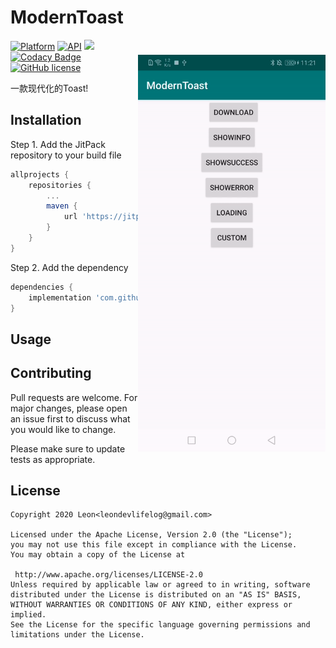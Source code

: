 ModernToast
============

<img src="/preview/preview.gif" alt="sample" title="sample" width="300" height="635" align="right" vspace="24" />

[![Platform](https://img.shields.io/badge/platform-android-green.svg)](http://developer.android.com/index.html)
[![API](https://img.shields.io/badge/API-15%2B-brightgreen.svg?style=flat)](https://android-arsenal.com/api?level=14)
[![](https://jitpack.io/v/LeonDevLifeLog/ModernToast.svg)](https://jitpack.io/#LeonDevLifeLog/ModernToast)
[![Codacy Badge](https://api.codacy.com/project/badge/Grade/b66bd97e00024675ac1f0df7212e184d)](https://www.codacy.com/manual/LeonDevLifeLog/ModernToast?utm_source=github.com&amp;utm_medium=referral&amp;utm_content=LeonDevLifeLog/ModernToast&amp;utm_campaign=Badge_Grade)
[![GitHub license](https://img.shields.io/github/license/LeonDevLifeLog/ModernToast)](https://github.com/LeonDevLifeLog/ModernToast/blob/master/LICENSE)

一款现代化的Toast!

## Installation

Step 1. Add the JitPack repository to your build file  
```groovy
allprojects {
    repositories {
        ...
        maven {
            url 'https://jitpack.io'
        }
    }
}
```
Step 2. Add the dependency
```groovy
dependencies {
    implementation 'com.github.LeonDevLifeLog:ModernToast:latest.integration'
}
```
## Usage

## Contributing
Pull requests are welcome. For major changes, please open an issue first to discuss what you would like to change.

Please make sure to update tests as appropriate.

## License

```text
Copyright 2020 Leon<leondevlifelog@gmail.com>

Licensed under the Apache License, Version 2.0 (the "License");
you may not use this file except in compliance with the License.
You may obtain a copy of the License at

 http://www.apache.org/licenses/LICENSE-2.0
Unless required by applicable law or agreed to in writing, software
distributed under the License is distributed on an "AS IS" BASIS,
WITHOUT WARRANTIES OR CONDITIONS OF ANY KIND, either express or implied.
See the License for the specific language governing permissions and
limitations under the License.
```
